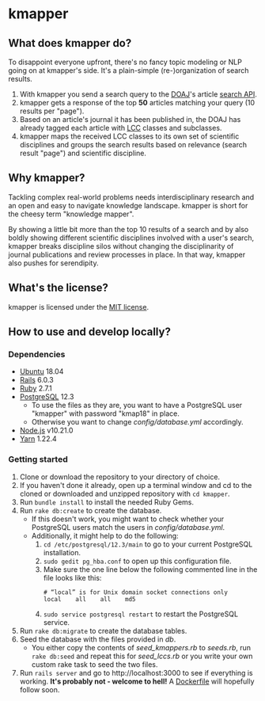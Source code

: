 # kmapper

## What does kmapper do?

To disappoint everyone upfront, there's no fancy topic modeling or NLP going on at kmapper's side. It's a plain-simple (re-)organization of search results. 

1. With kmapper you send a search query to the [DOAJ][DOAJ]'s article [search API][searchAPI].
2. kmapper gets a response of the top **50** articles matching your query (10 results per "page").
3. Based on an article's journal it has been published in, the DOAJ has already tagged each article with [LCC][LCC] classes and subclasses.
4. kmapper maps the received LCC classes to its own set of scientific disciplines and groups the search results based on relevance (search result "page") and scientific discipline.

## Why kmapper?

Tackling complex real-world problems needs interdisciplinary research and an open and easy to navigate knowledge landscape. kmapper is short for the cheesy term "knowledge mapper". 

By showing a little bit more than the top 10 results of a search and by also boldly showing different scientific disciplines involved with a user's search, kmapper breaks discipline silos without changing the disciplinarity of journal publications and review processes in place. In that way, kmapper also pushes for serendipity. 

## What's the license?

kmapper is licensed under the [MIT license][MIT]. 


## How to use and develop locally?

### Dependencies 

- [Ubuntu][Ubuntu] 18.04
- [Rails][Rails] 6.0.3
- [Ruby][Ruby] 2.7.1
- [PostgreSQL][PostgreSQL] 12.3
  - To use the files as they are, you want to have a PostgreSQL user "kmapper" with password "kmap18" in place.
  - Otherwise you want to change *config/database.yml* accordingly.
- [Node.js][Node] v10.21.0
- [Yarn][Yarn] 1.22.4

### Getting started

1. Clone or download the repository to your directory of choice.
1. If you haven't done it already, open up a terminal window and cd to the cloned or downloaded and unzipped repository with ``cd kmapper``.
1. Run ``bundle install`` to install the needed Ruby Gems. 
1. Run ``rake db:create`` to create the database. 
   - If this doesn't work, you might want to check whether your PostgreSQL users match the users in *config/database.yml*.
   - Additionally, it might help to do the following: 
     1. ``cd /etc/postgresql/12.3/main`` to go to your current PostgreSQL installation.
     1. ``sudo gedit pg_hba.conf`` to open up this configuration file.
     1. Make sure the one line below the following commented line in the file looks like this:
        ```
        # “local” is for Unix domain socket connections only
        local    all    all    md5
        ```
     1. ``sudo service postgresql restart`` to restart the PostgreSQL service.
1. Run ``rake db:migrate`` to create the database tables.
1. Seed the database with the files provided in *db*. 
   - You either copy the contents of *seed_kmappers.rb* to *seeds.rb*, run ``rake db:seed`` and repeat this for *seed_lccs.rb* or you write your own custom rake task to seed the two files.
1. Run ``rails server`` and go to http://localhost:3000 to see if everything is working. **It's probably not - welcome to hell!** A [Dockerfile][Docker] will hopefully follow soon. 


[DOAJ]: https://doaj.org
[searchAPI]: https://doaj.org/api/v1/docs#!/Search/get_api_v1_search_articles_search_query
[LCC]: https://www.loc.gov/catdir/cpso/lcco/
[MIT]: https://opensource.org/licenses/MIT
[Rails]: https://rubyonrails.org/
[Ruby]: https://www.ruby-lang.org/
[PostgreSQL]: https://www.postgresql.org/
[Ubuntu]: https://ubuntu.com/
[Docker]: https://www.docker.com/
[Node]: https://nodejs.org/
[Yarn]: https://classic.yarnpkg.com/
